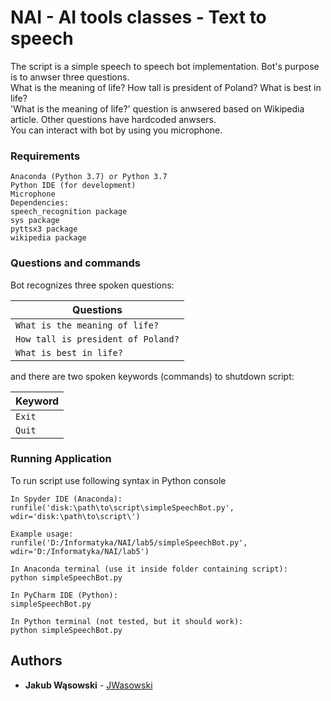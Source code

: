 # NAI - AI tools classes - Text to speech
The script is a simple speech to speech bot implementation. Bot's purpose is to anwser three questions. <br />
What is the meaning of life? How tall is president of Poland? What is best in life? <br />
'What is the meaning of life?' question is anwsered based on Wikipedia article. Other questions have hardcoded anwsers. <br />
You can interact with bot by using you microphone.  <br />


### Requirements
```
Anaconda (Python 3.7) or Python 3.7
Python IDE (for development)
Microphone
Dependencies:
speech_recognition package
sys package
pyttsx3 package 
wikipedia package

```

### Questions and commands

Bot recognizes three spoken questions:

| Questions |
| ------------- | 
| `What is the meaning of life?`  |
| `How tall is president of Poland?`  | 
| `What is best in life?`  | 

and there are two spoken keywords (commands) to shutdown script:

| Keyword |
| ------------- | 
| `Exit`  |
| `Quit`  |

### Running Application

To run script use following syntax in Python console <br />

```
In Spyder IDE (Anaconda):
runfile('disk:\path\to\script\simpleSpeechBot.py', wdir='disk:\path\to\script\')

Example usage:
runfile('D:/Informatyka/NAI/lab5/simpleSpeechBot.py', wdir='D:/Informatyka/NAI/lab5')

In Anaconda terminal (use it inside folder containing script):
python simpleSpeechBot.py

In PyCharm IDE (Python):
simpleSpeechBot.py

In Python terminal (not tested, but it should work):
python simpleSpeechBot.py

```


## Authors

* **Jakub Wąsowski** - [JWasowski](https://github.com/jwasowski) 